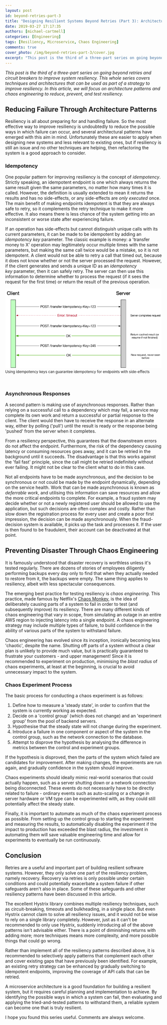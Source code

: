 ```yaml
---
layout: post
id: beyond-retries-part-3
title: "Designing Resilient Systems Beyond Retries (Part 3): Architecture Patterns and Chaos Engineering"
date: 2019-03-27 17:17:35
authors: [michael-cartmell]
categories: [Engineering]
tags: [Resiliency, Microservice, Chaos Engineering]
comments: true
cover_photo: /img/beyond-retries-part-3/cover.jpg
excerpt: "This post is the third of a three-part series on going beyond retries and circuit breakers to improve system resiliency. This whole series covers techniques and architectures that can be used as part of a strategy to improve resiliency. In this article, we will focus on architecture patterns and chaos engineering to reduce, prevent, and test resiliency."
---
```


_This post is the third of a three-part series on going beyond retries and circuit breakers to improve system resiliency. This whole series covers techniques and architectures that can be used as part of a strategy to improve resiliency. In this article, we will focus on architecture patterns and chaos engineering to reduce, prevent, and test resiliency._

## Reducing Failure Through Architecture Patterns

Resiliency is all about preparing for and handling failure. So the most effective way to improve resiliency is undoubtedly to reduce the possible ways in which failure can occur, and several architectural patterns have emerged with this aim in mind. Unfortunately these are easier to apply when designing new systems and less relevant to existing ones, but if resiliency is still an issue and no other techniques are helping, then refactoring the system is a good approach to consider.

### Idempotency

One popular pattern for improving resiliency is the concept of _idempotency_. Strictly speaking, an idempotent endpoint is one which always returns the same result given the same parameters, no matter how many times it is called. However, the definition is usually extended to mean it returns the results and has no side-effects, or any side-effects are _only executed_ once. The main benefit of making endpoints idempotent is that they are always safe to retry, so it complements the retry technique to make it more effective. It also means there is less chance of the system getting into an inconsistent or worse state after experiencing failure.

If an operation has side-effects but cannot distinguish unique calls with its current parameters, it can be made to be idempotent by adding an _idempotency key_ parameter. The classic example is money: a 'transfer money to X' operation may legitimately occur multiple times with the same parameters, but making the same call twice would be a mistake, so it is not idempotent. A client would not be able to retry a call that timed out, because it does not know whether or not the server processed the request. However, if the client generates and sends a unique ID as an _idempotency key_ parameter, then it can safely retry. The server can then use this information to determine whether to process the request (if it sees the request for the first time) or return the result of the previous operation.

<div class="post-image-section">
  <img alt="Using idempotency keys can guarantee idempotency for endpoints with side-effects" src="/img/beyond-retries-part-3/image1.png">
  <small class="post-image-caption">Using idempotency keys can guarantee idempotency for endpoints with side-effects</small>
</div>

<p>&nbsp;</p>


### Asynchronous Responses

A second pattern is making use of asynchronous responses. Rather than relying on a successful call to a dependency which may fail, a service may complete its own work and return a successful or partial response to the client. The client would then have to receive the response in an alternate way, either by polling ('pull') until the result is ready or the response being 'pushed' from the server when it completes.

From a resiliency perspective, this guarantees that the downstream errors do not affect the endpoint. Furthermore, the risk of the dependency causing latency or consuming resources goes away, and it can be retried in the background until it succeeds. The disadvantage is that this works against the 'fail fast' principle, since the call might be retried indefinitely without ever failing. It might not be clear to the client what to do in this case.

Not all endpoints have to be made asynchronous, and the decision to be synchronous or not could be made by the endpoint dynamically, depending on the service health. Work that can be made asynchronous is known as _deferrable work_, and utilising this information can save resources and allow the more critical endpoints to complete. For example, a fraud system may decide whether or not a newly registered user should be allowed to use the application, but such decisions are often complex and costly. Rather than slow down the registration process for every user and create a poor first impression, the decision can be made asynchronously. When the fraud-decision system is available, it picks up the task and processes it. If the user is then found to be fraudulent, their account can be deactivated at that point.

## Preventing Disaster Through Chaos Engineering

It is famously understood that disaster recovery is worthless unless it's tested regularly. There are dozens of stories of employees diligently performing backups every day only to find that when they actually needed to restore from it, the backups were empty. The same thing applies to resiliency, albeit with less spectacular consequences.

The emerging best practice for testing resiliency is _chaos engineering_. This practice, made famous by Netflix's [Chaos Monkey](https://medium.com/netflix-techblog/the-netflix-simian-army-16e57fbab116), is the idea of deliberately causing parts of a system to fail in order to test (and subsequently improve) its resiliency. There are many different kinds of chaos engineering that vary in scope, from simulating an outage in an entire AWS region to injecting latency into a single endpoint. A chaos engineering strategy may include multiple types of failure, to build confidence in the ability of various parts of the system to withstand failure.

Chaos engineering has evolved since its inception, ironically becoming less 'chaotic', despite the name. Shutting off parts of a system without a clear plan is unlikely to provide much value, but is practically guaranteed to frustrate your customers - and upper management! Since it is recommended to experiment on production, minimising the _blast radius_ of chaos experiments, at least at the beginning, is crucial to avoid unnecessary impact to the system.

### Chaos Experiment Process

The basic process for conducting a chaos experiment is as follows:

1.  Define how to measure a 'steady state', in order to confirm that the system is currently working as expected.
2.  Decide on a 'control group' (which does not change) and an 'experiment group' from the pool of backend servers.
3.  Hypothesise that the steady state will not change during the experiment.
4.  Introduce a failure in one component or aspect of the system in the control group, such as the network connection to the database.
5.  Attempt to disprove the hypothesis by analysing the difference in metrics between the control and experiment groups.

If the hypothesis is disproved, then the parts of the system which failed are candidates for improvement. After making changes, the experiments are run again, and gradually confidence in the system should improve.

Chaos experiments should ideally mimic real-world scenarios that could actually happen, such as a server shutting down or a network connection being disconnected. These events do not necessarily have to be directly related to failure - ordinary events such as auto-scaling or a change in server hardware or VM type can be experimented with, as they could still potentially affect the steady state.

Finally, it is important to automate as much of the chaos experiment process as possible. From setting up the control group to starting the experiment and measuring the results, to automatically disabling the experiment if the impact to production has exceeded the blast radius, the investment in automating them will save valuable engineering time and allow for experiments to eventually be run continuously.

## Conclusion

Retries are a useful and important part of building resilient software systems. However, they only solve one part of the resiliency problem, namely recovery. Recovery via retries is only possible under certain conditions and could potentially exacerbate a system failure if other safeguards aren't also in place. Some of these safeguards and other resiliency patterns have been discussed in this article.

The excellent Hystrix library combines multiple resiliency techniques, such as circuit-breaking, timeouts and bulkheading, in a single place. But even Hystrix cannot claim to solve all resiliency issues, and it would not be wise to rely on a single library completely. However, just as it can't be recommended to only use Hystrix, suddenly introducing all of the above patterns isn't advisable either. There is a point of diminishing returns with adding more; more techniques means more complexity, and more possible things that could go wrong.

Rather than implement all of the resiliency patterns described above, it is recommended to selectively apply patterns that complement each other and cover existing gaps that have previously been identified. For example, an existing retry strategy can be enhanced by gradually switching to idempotent endpoints, improving the coverage of API calls that can be retried.

A microservice architecture is a good foundation for building a resilient system, but it requires careful planning and implementation to achieve. By identifying the possible ways in which a system can fail, then evaluating and applying the tried-and-tested patterns to withstand them, a reliable system can become one that is truly resilient.

I hope you found this series useful. Comments are always welcome.
